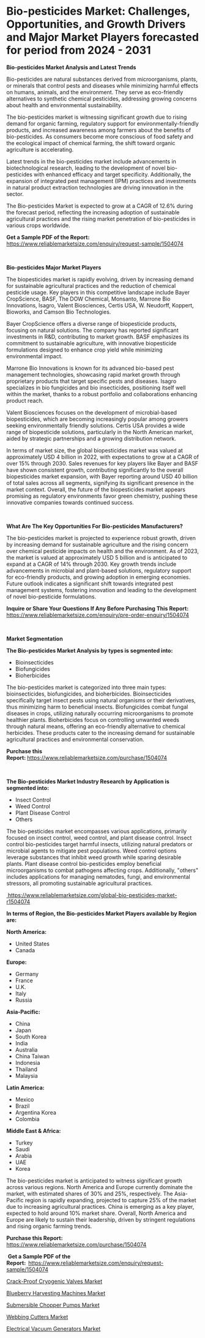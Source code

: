 <p><h1>Bio-pesticides Market: Challenges, Opportunities, and Growth Drivers and Major Market Players forecasted for period from 2024 - 2031</h1></p><p><strong>Bio-pesticides Market Analysis and Latest Trends</strong></p>
<p><p>Bio-pesticides are natural substances derived from microorganisms, plants, or minerals that control pests and diseases while minimizing harmful effects on humans, animals, and the environment. They serve as eco-friendly alternatives to synthetic chemical pesticides, addressing growing concerns about health and environmental sustainability.</p><p>The bio-pesticides market is witnessing significant growth due to rising demand for organic farming, regulatory support for environmentally-friendly products, and increased awareness among farmers about the benefits of bio-pesticides. As consumers become more conscious of food safety and the ecological impact of chemical farming, the shift toward organic agriculture is accelerating.</p><p>Latest trends in the bio-pesticides market include advancements in biotechnological research, leading to the development of novel bio-pesticides with enhanced efficacy and target specificity. Additionally, the expansion of integrated pest management (IPM) practices and investments in natural product extraction technologies are driving innovation in the sector. </p><p>The Bio-pesticides Market is expected to grow at a CAGR of 12.6% during the forecast period, reflecting the increasing adoption of sustainable agricultural practices and the rising market penetration of bio-pesticides in various crops worldwide.</p></p>
<p><strong>Get a Sample PDF of the Report:&nbsp;</strong> <a href="https://www.reliablemarketsize.com/enquiry/request-sample/1504074?utm_campaign=1180&utm_medium=2&utm_source=Github&utm_content=ia&utm_term=27092024&utm_id=bio-pesticides">https://www.reliablemarketsize.com/enquiry/request-sample/1504074</a></p>
<p>&nbsp;</p>
<p><strong>Bio-pesticides Major Market Players</strong></p>
<p><p>The biopesticides market is rapidly evolving, driven by increasing demand for sustainable agricultural practices and the reduction of chemical pesticide usage. Key players in this competitive landscape include Bayer CropScience, BASF, The DOW Chemical, Monsanto, Marrone Bio Innovations, Isagro, Valent Biosciences, Certis USA, W. Neudorff, Koppert, Bioworks, and Camson Bio Technologies.</p><p>Bayer CropScience offers a diverse range of biopesticide products, focusing on natural solutions. The company has reported significant investments in R&D, contributing to market growth. BASF emphasizes its commitment to sustainable agriculture, with innovative biopesticide formulations designed to enhance crop yield while minimizing environmental impact.</p><p>Marrone Bio Innovations is known for its advanced bio-based pest management technologies, showcasing rapid market growth through proprietary products that target specific pests and diseases. Isagro specializes in bio fungicides and bio insecticides, positioning itself well within the market, thanks to a robust portfolio and collaborations enhancing product reach.</p><p>Valent Biosciences focuses on the development of microbial-based biopesticides, which are becoming increasingly popular among growers seeking environmentally friendly solutions. Certis USA provides a wide range of biopesticide solutions, particularly in the North American market, aided by strategic partnerships and a growing distribution network.</p><p>In terms of market size, the global biopesticides market was valued at approximately USD 4 billion in 2022, with expectations to grow at a CAGR of over 15% through 2030. Sales revenues for key players like Bayer and BASF have shown consistent growth, contributing significantly to the overall biopesticides market expansion, with Bayer reporting around USD 40 billion of total sales across all segments, signifying its significant presence in the market context. Overall, the future of the biopesticides market appears promising as regulatory environments favor green chemistry, pushing these innovative companies towards continued success.</p></p>
<p>&nbsp;</p>
<p><strong>What Are The Key Opportunities For Bio-pesticides Manufacturers?</strong></p>
<p><p>The bio-pesticides market is projected to experience robust growth, driven by increasing demand for sustainable agriculture and the rising concern over chemical pesticide impacts on health and the environment. As of 2023, the market is valued at approximately USD 5 billion and is anticipated to expand at a CAGR of 14% through 2030. Key growth trends include advancements in microbial and plant-based solutions, regulatory support for eco-friendly products, and growing adoption in emerging economies. Future outlook indicates a significant shift towards integrated pest management systems, fostering innovation and leading to the development of novel bio-pesticide formulations.</p></p>
<p><strong>Inquire or Share Your Questions If Any Before Purchasing This Report:</strong> <a href="https://www.reliablemarketsize.com/enquiry/pre-order-enquiry/1504074?utm_campaign=1180&utm_medium=2&utm_source=Github&utm_content=ia&utm_term=27092024&utm_id=bio-pesticides">https://www.reliablemarketsize.com/enquiry/pre-order-enquiry/1504074</a></p>
<p>&nbsp;</p>
<p><strong>Market Segmentation</strong></p>
<p><strong>The Bio-pesticides Market Analysis by types is segmented into:</strong></p>
<p><ul><li>Bioinsecticides</li><li>Biofungicides</li><li>Bioherbicides</li></ul></p>
<p><p>The bio-pesticides market is categorized into three main types: bioinsecticides, biofungicides, and bioherbicides. Bioinsecticides specifically target insect pests using natural organisms or their derivatives, thus minimizing harm to beneficial insects. Biofungicides combat fungal diseases in crops, utilizing naturally occurring microorganisms to promote healthier plants. Bioherbicides focus on controlling unwanted weeds through natural means, offering an eco-friendly alternative to chemical herbicides. These products cater to the increasing demand for sustainable agricultural practices and environmental conservation.</p></p>
<p><strong>Purchase this Report:&nbsp;</strong><a href="https://www.reliablemarketsize.com/purchase/1504074?utm_campaign=1180&utm_medium=2&utm_source=Github&utm_content=ia&utm_term=27092024&utm_id=bio-pesticides">https://www.reliablemarketsize.com/purchase/1504074</a></p>
<p>&nbsp;</p>
<p><strong>The Bio-pesticides Market Industry Research by Application is segmented into:</strong></p>
<p><ul><li>Insect Control</li><li>Weed Control</li><li>Plant Disease Control</li><li>Others</li></ul></p>
<p><p>The bio-pesticides market encompasses various applications, primarily focused on insect control, weed control, and plant disease control. Insect control bio-pesticides target harmful insects, utilizing natural predators or microbial agents to mitigate pest populations. Weed control options leverage substances that inhibit weed growth while sparing desirable plants. Plant disease control bio-pesticides employ beneficial microorganisms to combat pathogens affecting crops. Additionally, "others" includes applications for managing nematodes, fungi, and environmental stressors, all promoting sustainable agricultural practices.</p></p>
<p><a href="https://www.reliablemarketsize.com/global-bio-pesticides-market-r1504074?utm_campaign=1180&utm_medium=2&utm_source=Github&utm_content=ia&utm_term=27092024&utm_id=bio-pesticides">&nbsp;https://www.reliablemarketsize.com/global-bio-pesticides-market-r1504074</a></p>
<p><strong>In terms of Region, the Bio-pesticides Market Players available by Region are:</strong></p>
<p>
    <p> <strong> North America: </strong>
        <ul>
            <li>United States</li>
            <li>Canada</li>
        </ul>
        </p> 
    <p> <strong> Europe: </strong>
        <ul>
            <li>Germany</li>
            <li>France</li>
            <li>U.K.</li>
            <li>Italy</li>
            <li>Russia</li>
        </ul>
        </p> 
    <p> <strong> Asia-Pacific: </strong>
        <ul>
            <li>China</li>
            <li>Japan</li>
            <li>South Korea</li>
            <li>India</li>
            <li>Australia</li>
            <li>China Taiwan</li>
            <li>Indonesia</li>
            <li>Thailand</li>
            <li>Malaysia</li>
        </ul>
        </p> 
    <p> <strong> Latin America: </strong>
        <ul>
            <li>Mexico</li>
            <li>Brazil</li>
            <li>Argentina Korea</li>
            <li>Colombia</li>
        </ul>
        </p> 
    <p> <strong> Middle East & Africa: </strong>
        <ul>
            <li>Turkey</li>
            <li>Saudi</li>
            <li>Arabia</li>
            <li>UAE</li>
            <li>Korea</li>
        </ul>
    </p>
    </p>
<p><p>The bio-pesticides market is anticipated to witness significant growth across various regions. North America and Europe currently dominate the market, with estimated shares of 30% and 25%, respectively. The Asia-Pacific region is rapidly expanding, projected to capture 25% of the market due to increasing agricultural practices. China is emerging as a key player, expected to hold around 10% market share. Overall, North America and Europe are likely to sustain their leadership, driven by stringent regulations and rising organic farming trends.</p></p>
<p><strong>Purchase this Report: </strong><a href="https://www.reliablemarketsize.com/purchase/1504074?utm_campaign=1180&utm_medium=2&utm_source=Github&utm_content=ia&utm_term=27092024&utm_id=bio-pesticides">https://www.reliablemarketsize.com/purchase/1504074</a></p>
<p>&nbsp;<strong>Get a Sample PDF of the Report:&nbsp;&nbsp;</strong><a href="https://www.reliablemarketsize.com/enquiry/request-sample/1504074?utm_campaign=1180&utm_medium=2&utm_source=Github&utm_content=ia&utm_term=27092024&utm_id=bio-pesticides">https://www.reliablemarketsize.com/enquiry/request-sample/1504074</a></p>
<p><strong></strong></p>
<p><p><a href="https://issuu.com/reportprime-2/docs/crack-proof-cryogenic-valves-market_41d967fbcb6fa3?utm_campaign=1180&utm_medium=2&utm_source=Github&utm_content=ia&utm_term=27092024&utm_id=bio-pesticides">Crack-Proof Cryogenic Valves Market</a></p><p><a href="https://www.linkedin.com/pulse/unlocking-growth-potential-market-strategic-analysis-blueberry-92poe?trackingId=NA%2FcvIVdQSie4yDILB1gGQ%3D%3D&utm_campaign=1180&utm_medium=2&utm_source=Github&utm_content=ia&utm_term=27092024&utm_id=bio-pesticides">Blueberry Harvesting Machines Market</a></p><p><a href="https://www.linkedin.com/pulse/global-perspectives-submersible-chopper-pumps-market-trends-kyuve?trackingId=aO6lujemR2KOdJAo7iL3gw%3D%3D&utm_campaign=1180&utm_medium=2&utm_source=Github&utm_content=ia&utm_term=27092024&utm_id=bio-pesticides">Submersible Chopper Pumps Market</a></p><p><a href="https://www.linkedin.com/pulse/webbing-cutters-market-report-product-type-full-automatic-cutterssem-automatic-fe3fe?trackingId=7Csv8TwDS%2FunKfFKC7cx4A%3D%3D&utm_campaign=1180&utm_medium=2&utm_source=Github&utm_content=ia&utm_term=27092024&utm_id=bio-pesticides">Webbing Cutters Market</a></p><p><a href="https://issuu.com/reportprime-2/docs/electrical-vacuum-generators-market_e090cca7cc2d9f?utm_campaign=1180&utm_medium=2&utm_source=Github&utm_content=ia&utm_term=27092024&utm_id=bio-pesticides">Electrical Vacuum Generators Market</a></p></p>